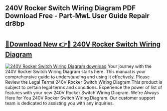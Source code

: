 ## 240V Rocker Switch Wiring Diagram PDF Download Free - Part-MwL User Guide Repair dr8bp

# <h2><a href="http://dfovdq.blite.top/?on=240V+Rocker+Switch+Wiring+Diagram">🔗Download New 👉🔴 240V Rocker Switch Wiring Diagram</a></h2>

[![240V Rocker Switch Wiring Diagram download](https://i.imgur.com/lujVjoI.png)](http://dfovdq.blite.top/?on=240V+Rocker+Switch+Wiring+Diagram)
Your journey with the 240V Rocker Switch Wiring Diagram starts here. This manual is your comprehensive guide to understanding and using it effectively. Please Review the Legal Terms 240V Rocker Switch Wiring Diagram This product is subject to certain legal terms and conditions. Experience the power of list of features with your new 240V Rocker Switch Wiring Diagram. We're Always Here for You 240V Rocker Switch Wiring Diagram. Our customer support team is dedicated to assisting you with any inquiries.
